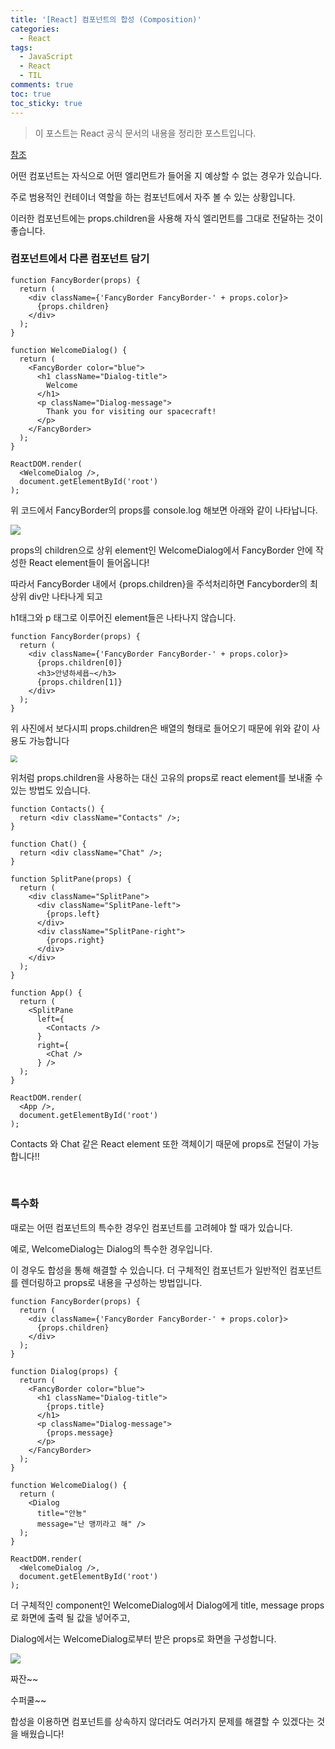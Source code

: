 ```yaml
---
title: '[React] 컴포넌트의 합성 (Composition)'
categories:
  - React
tags:
  - JavaScript
  - React
  - TIL
comments: true
toc: true
toc_sticky: true
---
```


> 이 포스트는 React 공식 문서의 내용을 정리한 포스트입니다.



[참조]: https://ko.reactjs.org/docs/composition-vs-inheritance.html

[참조]

어떤 컴포넌트는 자식으로 어떤 엘리먼트가 들어올 지 예상할 수 없는 경우가 있습니다. 

주로 범용적인 컨테이너 역할을 하는 컴포넌트에서 자주 볼 수 있는 상황입니다.

이러한 컴포넌트에는 props.children을 사용해 자식 엘리먼트를 그대로 전달하는 것이 좋습니다. 

### 컴포넌트에서 다른 컴포넌트 담기

```react
function FancyBorder(props) {
  return (
    <div className={'FancyBorder FancyBorder-' + props.color}>
      {props.children}
    </div>
  );
}

function WelcomeDialog() {
  return (
    <FancyBorder color="blue">
      <h1 className="Dialog-title">
        Welcome
      </h1>
      <p className="Dialog-message">
        Thank you for visiting our spacecraft!
      </p>
    </FancyBorder>
  );
}

ReactDOM.render(
  <WelcomeDialog />,
  document.getElementById('root')
);

```

위 코드에서 FancyBorder의 props를 console.log 해보면 아래와 같이 나타납니다.

![](https://i.ibb.co/7bRpV0S/2020-11-07-7-09-42.png)

props의 children으로 상위 element인 WelcomeDialog에서 FancyBorder 안에 작성한 React element들이 들어옵니다!

따라서 FancyBorder 내에서 {props.children}을 주석처리하면 Fancyborder의 최상위 div만 나타나게 되고 

h1태그와 p 태그로 이루어진 element들은 나타나지 않습니다. 

```react
function FancyBorder(props) {
  return (
    <div className={'FancyBorder FancyBorder-' + props.color}>
      {props.children[0]}
      <h3>안녕하세욥~</h3>
      {props.children[1]}
    </div>
  );
}
```

위 사진에서 보다시피 props.children은 배열의 형태로 들어오기 때문에 위와 같이 사용도 가능합니다

<img src="https://i.ibb.co/SKrW6Wg/2020-11-07-7-18-34.png" style="zoom:67%;" />

<br>

위처럼 props.children을 사용하는 대신 고유의 props로 react element를 보내줄 수 있는 방법도 있습니다.

```react
function Contacts() {
  return <div className="Contacts" />;
}

function Chat() {
  return <div className="Chat" />;
}

function SplitPane(props) {
  return (
    <div className="SplitPane">
      <div className="SplitPane-left">
        {props.left}
      </div>
      <div className="SplitPane-right">
        {props.right}
      </div>
    </div>
  );
}

function App() {
  return (
    <SplitPane
      left={
        <Contacts />
      }
      right={
        <Chat />
      } />
  );
}

ReactDOM.render(
  <App />,
  document.getElementById('root')
);

```

Contacts 와 Chat 같은 React element 또한 객체이기 때문에 props로 전달이 가능합니다!!



<br>

### 특수화

때로는 어떤 컴포넌트의 특수한 경우인 컴포넌트를 고려헤야 할 때가 있습니다.

예로, WelcomeDialog는 Dialog의 특수한 경우입니다.

이 경우도 합성을 통해 해결할 수 있습니다. 더 구체적인 컴포넌트가 일반적인 컴포넌트를 렌더링하고 props로 내용을 구성하는 방법입니다.

```react
function FancyBorder(props) {
  return (
    <div className={'FancyBorder FancyBorder-' + props.color}>
      {props.children}
    </div>
  );
}

function Dialog(props) {
  return (
    <FancyBorder color="blue">
      <h1 className="Dialog-title">
        {props.title}
      </h1>
      <p className="Dialog-message">
        {props.message}
      </p>
    </FancyBorder>
  );
}

function WelcomeDialog() {
  return (
    <Dialog
      title="안뇽"
      message="난 맹끼라고 해" />
  );
}

ReactDOM.render(
  <WelcomeDialog />,
  document.getElementById('root')
);
```

더 구체적인 component인 WelcomeDialog에서 Dialog에게 title, message props로 화면에 출력 될 값을 넣어주고, 

Dialog에서는 WelcomeDialog로부터 받은 props로 화면을 구성합니다.

![](https://i.ibb.co/Ch97tbc/2020-11-07-8-22-10.png)

짜잔~~ 

수퍼쿨~~

합성을 이용하면 컴포넌트를 상속하지 않더라도 여러가지 문제를 해결할 수 있겠다는 것을 배웠습니다!